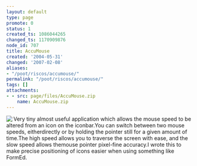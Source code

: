 ```yaml
---
layout: default
type: page
promote: 0
status: 1
created_ts: 1086044265
changed_ts: 1170909876
node_id: 707
title: AccuMouse
created: '2004-05-31'
changed: '2007-02-08'
aliases:
- "/poot/riscos/accumouse/"
permalink: "/poot/riscos/accumouse/"
tags: []
attachments:
- - src: page/files/AccuMouse.zip
    name: AccuMouse.zip
---
```

<img src="/themes/anjackson.net/sw/AccuMouse.gif" border="0" align="left" />Very tiny almost useful application which allows the mouse speed to be altered from an icon on the iconbar.You can switch between two mouse speeds, eitherdirectly or by holding the pointer still for a given amount of time.The high speed allows you to traverse the screen with ease, and the slow speed allows themouse pointer pixel-fine accuracy.I wrote this to make precise positioning of icons easier when using something like FormEd.
